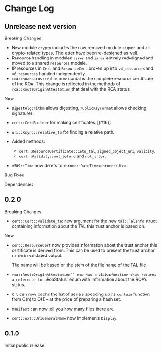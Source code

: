 # Change Log


## Unrelease next version

Breaking Changes

* New module `crypto` includes the now removed module `signer` and all
  crypto-related types. The latter have been re-designed as well.
* Resource handling in modules `asres` and `ipres` entirely redesigned
  and moved to a shared `resources` module.
* IP resources in `Cert` and `ResourceCert` broken up into `v4_resources`
  and `v6_resources` handled independently.
* `roa::RoaStatus::Valid` now contains the complete resource certificate
  of the ROA. This change is reflected in the methods of
  `roa::RouteOriginAttestation` that deal with the ROA status.


New

* `DigestAlgorithm` allows digesting, `PublicKeyFormat` allows checking
  signatures.

* `cert::CertBuilder` for making certificates. [(#16)]

* `uri::Rsync::relative_to` for finding a relative path.

* Added methods:

  * `cert::ResourceCertificate::into_tal`, `signed_object_uri`,
    `validity`.
  * `cert::Validity::not_before` and `not_after`.

* `x509::Time` now derefs to `chrono::DateTime<chrono::Utc>`.


Bug Fixes

Dependencies

[(#49)]: https://github.com/NLnetLabs/rpki-rs/pull/16


## 0.2.0

Breaking Changes

* `cert::Cert::validate_ta`: new argument for the new `tal::TalInfo` struct
  containing information about the TAL this trust anchor is based on.

New

* `cert::ResourceCert` now provides information about the trust anchor
  this certificate is derived from. This can be used to present the trust
  anchor name in validated output.

  The name will be based on the stem of the file name of the TAL file.

* `roa::RouteOriginAttestation`` now has a `status` function that returns
  a reference to a `RoaStatus` enum with information about the ROA’s
  status.

* `Crl` can now cache the list of serials speeding up its `contain`
  function from O(n) to O(1)~ at the price of preparing a hash set.

* `Manifest` can now tell you how many files there are.

* `cert::ext::UriGeneralName` now implements `Display`.


## 0.1.0

Initial public release.

